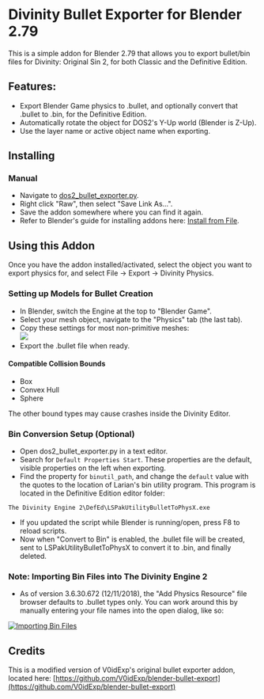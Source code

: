 # Divinity Bullet Exporter for Blender 2.79

This is a simple addon for Blender 2.79 that allows you to export bullet/bin files for Divinity: Original Sin 2, for both Classic and the Definitive Edition.

## Features:  
* Export Blender Game physics to .bullet, and optionally convert that .bullet to .bin, for the Definitive Edition.
* Automatically rotate the object for DOS2's Y-Up world (Blender is Z-Up).
* Use the layer name or active object name when exporting.


## Installing

### Manual  
* Navigate to [dos2_bullet_exporter.py](https://github.com/LaughingLeader-DOS2-Mods/DOS2-Bullet-Exporter/blob/master/dos2_bullet_exporter.py).
* Right click "Raw", then select "Save Link As...".
* Save the addon somewhere where you can find it again.
* Refer to Blender's guide for installing addons here: [Install from File](https://docs.blender.org/manual/en/latest/preferences/addons.html#header).

## Using this Addon

Once you have the addon installed/activated, select the object you want to export physics for, and select File -> Export -> Divinity Physics.

### Setting up Models for Bullet Creation  
* In Blender, switch the Engine at the top to "Blender Game".
* Select your mesh object, navigate to the "Physics" tab (the last tab).
* Copy these settings for most non-primitive meshes:  
[![](https://i.imgur.com/Zvqfovdl.jpg)](https://i.imgur.com/Zvqfovd.png)
* Export the .bullet file when ready.

#### Compatible Collision Bounds  
* Box
* Convex Hull
* Sphere

The other bound types may cause crashes inside the Divinity Editor.

### Bin Conversion Setup (Optional)
* Open dos2_bullet_exporter.py in a text editor.
* Search for `Default Properties Start`. These properties are the default, visible properties on the left when exporting.
* Find the property for `binutil_path`, and change the `default` value with the quotes to the location of Larian's bin utility program. This program is located in the Definitive Edition editor folder:
```
The Divinity Engine 2\DefEd\LSPakUtilityBulletToPhysX.exe
```
* If you updated the script while Blender is running/open, press F8 to reload scripts.
* Now when "Convert to Bin" is enabled, the .bullet file will be created, sent to LSPakUtilityBulletToPhysX to convert it to .bin, and finally deleted.

### Note: Importing Bin Files into The Divinity Engine 2
* As of version 3.6.30.672 (12/11/2018), the "Add Physics Resource" file browser defaults to .bullet types only. You can work around this by manually entering your file names into the open dialog, like so:

[![Importing Bin Files](https://i.imgur.com/PCnqEOVl.jpg)](https://i.imgur.com/PCnqEOV.png)

## Credits
This is a modified version of V0idExp's original bullet exporter addon, located here: [https://github.com/V0idExp/blender-bullet-export](https://github.com/V0idExp/blender-bullet-export)
